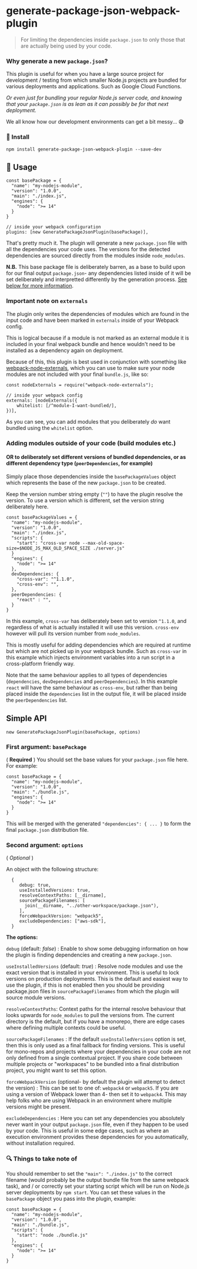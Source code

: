 # generate-package-json-webpack-plugin

> For limiting the dependencies inside `package.json` to only those that are actually being used by your code.

### Why generate a new `package.json`?

This plugin is useful for when you have a large source project for development / testing from which smaller Node.js
projects are bundled for various deployments and applications. Such as Google Cloud Functions.

_Or even just for bundling your regular Node.js server code, and knowing that your `package.json` is as lean as it can
possibly be for that next deployment._

We all know how our development environments can get a bit messy... :sweat_smile:

### :floppy_disk: Install

```
npm install generate-package-json-webpack-plugin --save-dev
```

## :electric_plug: Usage

```
const basePackage = {
  "name": "my-nodejs-module",
  "version": "1.0.0",
  "main": "./index.js",
  "engines": {
    "node": ">= 14"
  }
}

// inside your webpack configuration
plugins: [new GeneratePackageJsonPlugin(basePackage)],
```

That's pretty much it. The plugin will generate a new `package.json` file with all the dependencies your code uses. The
versions for the detected dependencies are sourced directly from the modules inside `node_modules`.

**N.B.** This base package file is deliberately barren, as a base to build upon for our final output `package.json`- any
dependencies listed inside of it will be set deliberately and interpretted differently by the generation process. [See
below for more information](#adding-modules-outside-of-your-code-build-modules-etc).

### Important note on `externals`

The plugin only writes the dependencies of modules which are found in the input code and have been marked in `externals`
inside of your Webpack config.

This is logical because if a module is not marked as an external module it is included in your final webpack bundle and
hence wouldn't need to be installed as a dependency again on deployment.

Because of this, this plugin is best used in conjunction with something
like [webpack-node-externals](https://github.com/liady/webpack-node-externals), which you can use to make sure your node
modules are not included with your final `bundle.js`, like so:

```
const nodeExternals = require("webpack-node-externals");

// inside your webpack config
externals: [nodeExternals({
    whitelist: [/^module-I-want-bundled/],
})],
```

As you can see, you can add modules that you deliberately _do_ want bundled using the `whitelist` option.

### Adding modules outside of your code (build modules etc.)

#### OR to deliberately set different versions of bundled dependencies, or as different dependency type (`peerDependencies`, for example)

Simply place those dependencies inside the `basePackageValues` object which represents the base of the
new `package.json` to be created.

Keep the version number string empty (`""`) to have the plugin resolve the version. To use a version which is
different, set the version string deliberately here.

```
const basePackageValues = {
  "name": "my-nodejs-module",
  "version": "1.0.0",
  "main": "./index.js",
  "scripts": {
    "start": "cross-var node --max-old-space-size=$NODE_JS_MAX_OLD_SPACE_SIZE ./server.js"
  }
  "engines": {
    "node": ">= 14"
  },
  devDependencies: {
    "cross-var": "^1.1.0",
    "cross-env": "",
  },
  peerDependencies: {
    "react" : "",
  }
}
```

In this example, `cross-var` has deliberately been set to version `^1.1.0`, and regardless of what is actually installed
it will use this version.
`cross-env` however will pull its version number from `node_modules`.

This is mostly useful for adding dependencies which are required at runtime but which are not picked up in your webpack
bundle. Such as `cross-var` in this example which injects environment variables into a run script in a cross-platform
friendly way.

Note that the same behaviour applies to all types of dependencies (`dependencies`, `devDependencies` and
`peerDependencies`). In this example `react` will have the same behaviour as `cross-env`, but rather than being placed
inside the `dependencies` list in the output file, it will be placed inside the `peerDependencies` list.

## Simple API

```
new GeneratePackageJsonPlugin(basePackage, options)
```

### First argument: `basePackage`

( **Required** ) You should set the base values for your `package.json` file here. For example:

```
const basePackage = {
  "name": "my-nodejs-module",
  "version": "1.0.0",
  "main": "./bundle.js",
  "engines": {
    "node": ">= 14"
  }
}
```

This will be merged with the generated `"dependencies": { ... }` to form the final `package.json` distribution file.

### Second argument: `options`

( *Optional* )

An object with the following structure:

```
  {
     debug: true,
     useInstalledVersions: true,
     resolveContextPaths: [__dirname],
     sourcePackageFilenames: [
       join(__dirname, "../other-workspace/package.json"),
     ],
     forceWebpackVersion: "webpack5",
     excludeDependencies: ["aws-sdk"],
  }
```

**The options:**

`debug` (default: *false*) : Enable to show some debugging information on how the plugin is finding dependencies and
creating a new `package.json`.

`useInstalledVersions` (default: *true*) : Resolve node modules and use the exact version that is installed in your
environment. This is useful to lock versions on production deployments. This is the default and easiest way to use the
plugin, if this is not enabled then you should be providing package.json files in `sourcePackageFilenames` from which
the plugin will source module versions.

`resolveContextPaths`: Context paths for the internal resolve behaviour that looks upwards for `node_modules` to pull
the versions from. The current directory is the default, but if you have a monorepo, there are edge cases where defining
multiple contexts could be useful.

`sourcePackageFilenames` : If the default `useInstalledVersions` option is set, then this is only used as a final
fallback for finding versions. This is useful for mono-repos and projects where your dependencies in your code are not
only defined from a single contextual project. If you share code between multiple projects or "workspaces" to be bundled
into a final distribution project, you might want to set this option.

`forceWebpackVersion` (optional- by default the plugin will attempt to detect the version) : This can be set to one of: 
`webpack4` or `webpack5`. If you are using a version of Webpack lower than 4- then set it to `webpack4`. This may help
folks who are using Webpack in an environment where multiple versions might be present.

`excludeDependencies` : Here you can set any dependencies you absolutely never want in your output `package.json` file, 
even if they happen to be used by your code. This is useful in some edge cases, such as where an execution environment
provides these dependencies for you automatically, without installation required.

### :mag: Things to take note of

You should remember to set the `"main": "./index.js"` to the correct filename (would probably be the output bundle file
from the same webpack task), and / or correctly set your starting script which will be run on Node.js server deployments
by `npm start`. You can set these values in the `basePackage` object you pass into the plugin, example:

```
const basePackage = {
  "name": "my-nodejs-module",
  "version": "1.0.0",
  "main": "./bundle.js",
  "scripts": {
    "start": "node ./bundle.js"
  },
  "engines": {
    "node": ">= 14"
  }
}
```

